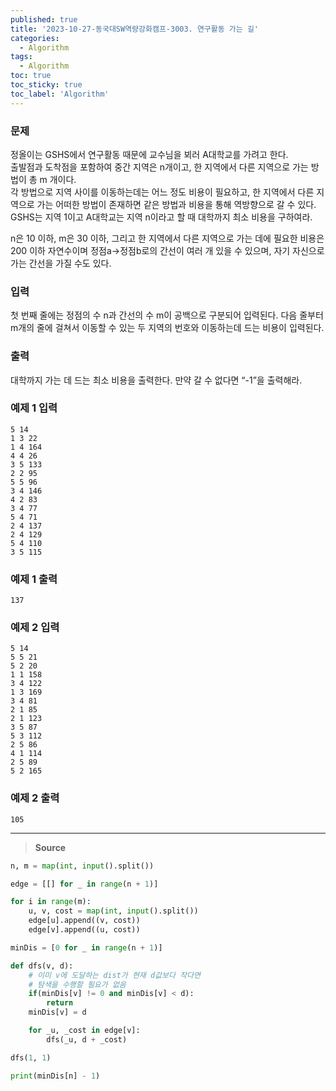 ```yaml
---
published: true
title: '2023-10-27-동국대SW역량강화캠프-3003. 연구활동 가는 길'
categories:
  - Algorithm
tags:
  - Algorithm
toc: true
toc_sticky: true
toc_label: 'Algorithm'
---
```


### **문제**

정올이는 GSHS에서 연구활동 때문에 교수님을 뵈러 A대학교를 가려고 한다.  
출발점과 도착점을 포함하여 중간 지역은 n개이고, 한 지역에서 다른 지역으로 가는 방법이 총 m 개이다.  
각 방법으로 지역 사이를 이동하는데는 어느 정도 비용이 필요하고, 한 지역에서 다른 지역으로 가는 어떠한 방법이 존재하면 같은 방법과 비용을 통해 역방향으로 갈 수 있다.  
GSHS는 지역 1이고 A대학교는 지역 n이라고 할 때 대학까지 최소 비용을 구하여라.

n은 10 이하, m은 30 이하, 그리고 한 지역에서 다른 지역으로 가는 데에 필요한 비용은 200 이하 자연수이며
정점a->정점b로의 간선이 여러 개 있을 수 있으며, 자기 자신으로 가는 간선을 가질 수도 있다.

### **입력**

첫 번째 줄에는 정점의 수 n과 간선의 수 m이 공백으로 구분되어 입력된다. 다음 줄부터 m개의 줄에 걸쳐서 이동할 수 있는 두 지역의 번호와 이동하는데 드는 비용이 입력된다.

### **출력**

대학까지 가는 데 드는 최소 비용을 출력한다. 만약 갈 수 없다면 “-1”을 출력해라.

### **예제 1 입력**

```
5 14
1 3 22
1 4 164
4 4 26
3 5 133
2 2 95
5 5 96
3 4 146
4 2 83
3 4 77
5 4 71
2 4 137
2 4 129
5 4 110
3 5 115
```

### **예제 1 출력**

```
137
```

### **예제 2 입력**

```
5 14
5 5 21
5 2 20
1 1 158
3 4 122
1 3 169
3 4 81
2 1 85
2 1 123
3 5 87
5 3 112
2 5 86
4 1 114
2 5 89
5 2 165
```

### **예제 2 출력**

```
105
```

---

> **Source**

```python
n, m = map(int, input().split())

edge = [[] for _ in range(n + 1)]

for i in range(m):
	u, v, cost = map(int, input().split())
	edge[u].append((v, cost))
	edge[v].append((u, cost))

minDis = [0 for _ in range(n + 1)]

def dfs(v, d):
	# 이미 v에 도달하는 dist가 현재 d값보다 작다면
	# 탐색을 수행할 필요가 없음
	if(minDis[v] != 0 and minDis[v] < d):
		return
	minDis[v] = d

	for _u, _cost in edge[v]:
		dfs(_u, d + _cost)

dfs(1, 1)

print(minDis[n] - 1)
```
